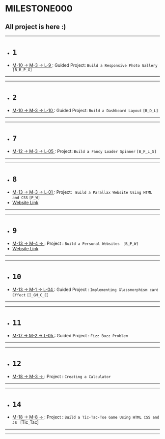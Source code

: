 # MILESTONE000

## All project is here :)

<!-- ### Drive page link -  -->
<hr>

- # `1`

- <ins> M-10 -> M-3 -> L-9 </ins> : Guided Project: `Build a Responsive Photo Gallery` `[B_R_P_G]`

<hr>
<hr>

- # `2`
- <ins> M-10 -> M-3 -> L-10 </ins> : Guided Project: `Build a Dashboard Layout` `[B_D_L]`
<hr>
<hr>

- # `7`
- <ins> M-12 -> M-3 -> L-05 </ins> : Project: `Build a Fancy Loader Spinner` `[B_F_L_S]`

<hr>
<hr>

- # `8`
- <ins> M-13 -> M-3 -> L-01 </ins> : Project: ` Build a Parallax Website Using HTML and CSS` `[P_W]`
- <a href="https://enchanting-lebkuchen-edba9f.netlify.app/">Website Link</a>

<hr>
<hr>

- # `9`
- <ins> M-13 -> M-4 -> </ins> : Project : `Build a Personal Websites ` `[B_P_W]`
- <a href="https://ornate-concha-1ccf63.netlify.app/">Website Link</a>

<hr>
<hr>

- # `10`
- <ins> M-13 -> M-1 -> L-04 </ins> : Guided Project : `Implementing Glassmorphism card Effect` `[I_GM_C_E]`

<hr>
<hr>

- # `11`
- <ins> M-17 -> M-2 -> L-05 </ins> : Guided Project : `Fizz Buzz Problem`
<hr>
<hr>

- # `12`
- <ins> M-18 -> M-3 -> </ins> : Project : `Creating a Calculator`
<hr>
<hr>

- # `14`
- <ins> M-18 -> M-8 -> </ins> : Project : `Build a Tic-Tac-Toe Game Using HTML CSS and JS ` [Tic_Tac]
<hr>
<hr>
